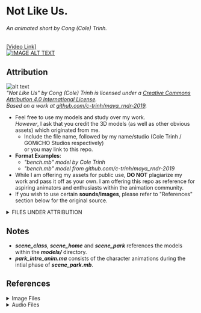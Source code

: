 # Not Like Us.
###### An animated short by Cong (Cole) Trinh.
[[Video Link]](https://youtu.be/uUWdeZWEOic)<br />
[![IMAGE ALT TEXT](https://i.ytimg.com/vi/uUWdeZWEOic/hqdefault.jpg?sqp=-oaymwEZCNACELwBSFXyq4qpAwsIARUAAIhCGAFwAQ==&rs=AOn4CLAyQQcNTeptermlEvjyp9C98pDRug)](https://youtu.be/uUWdeZWEOic "Not Like Us. (Animated-Short)")
## Attribution
![alt text](https://licensebuttons.net/l/by/4.0/88x31.png "Attribution 4.0")<br>
_"Not Like Us" by Cong (Cole) Trinh is licensed under a
[Creative Commons Attribution 4.0 International License](http://creativecommons.org/licenses/by/4.0/ "CC License 4.0"). <br>
Based on a work at [github.com/c-trinh/maya_rndr-2019](https://github.com/c-trinh/maya_rndr-2019)._
- Feel free to use my models and study over my work.<br>
_However_, I ask that you credit the 3D models (as well as other obvious assets) which originated from me.
  - Include the file name, followed by my name/studio (Cole Trinh / GOMiCHO Studios respectively)<br>
or you may link to this repo.
- __Format Examples__:
  - _"bench.mb" model by Cole Trinh_
  - _"bench.mb" model from github.com/c-trinh/maya_rndr-2019_
- While I am offering my assets for public use, **DO NOT** plagiarize my work and pass it off as your own. I am offering this repo as reference for aspiring animators and enthusiasts within the animation community.
- If you wish to use certain **sounds/images**, please refer to "References" section below for the original source.

<details><summary>FILES UNDER ATTRIBUTION</summary>

<details><summary>Models [Props]</summary>

- park_intro_anim.ma
- scene_class.mb
- scene_home.mb
- scene_park.mb
- ashtray.mb
- bench.mb
- bottle.mb
- chair.mb
- cig.mb
- couch.mb
- desk.mb
- drink.mb
- fence.ma
- flower.mb
- heart.mb
- heart_broken.mb
- lamp.mb
- table.mb
- tree.mb
- tv.mb
- vase.mb
</details>
  
<details><summary>Models [Characters / Riggings]</summary>

- white_1_child.mb
- white_2_teen.mb
- white_3_adult.mb
- black.mb
- red.mb
- grey.mb
- father.mb
- mother.mb

</details>

<details><summary>Images</summary>

- red_face.png
- red_face_plain.png
- red_face_sad.png
- family_portrait.png
</details>
</details>

## Notes
- _**scene_class**_, _**scene_home**_ and _**scene_park**_ references the models within the _**models/**_ directory.
- _**park_intro_anim.ma**_ consists of the character animations during the intial phase of _**scene_park.mb**_.

## References

<details><summary>Image Files</summary>
  
- __FILE__: cookie_texture.jpg
  - __Credit__:	"Cookie Texture" by designercrow of DeviantArt.com
  - __Source__: https://www.deviantart.com/designercow/art/Free-Cookie-Texture-301630444

- __FILE__:	door_1.PNG
  - __Credit__:	"Door Texture" by TIM-DM of DeviantArt.com
  - __Source__:	https://www.deviantart.com/tim-dm/art/Door-Texture-3-593831523
</details>

  
<details><summary>Audio Files</summary>
  
- __FILE__:	bg_noon.WAV
  - __Credit__:	[BY] "saturday sitting in the park.wav" by Kyster of Freesound.org
  - __Source__: https://freesound.org/people/Kyster/sounds/82068/

- __FILE__:	grass_walk_1.WAV
  - __Credit__:	"Walking in Long Grass.wav" by Leafs67 of Freesound.org
  - __Source__: [BY] https://freesound.org/people/Leafs67/sounds/155589/

- __FILE__:	bg_night_1.WAV
  - __Credit__:	[BY] Ambience, Night Wildlife, A.wav" by InspectorJ (www.jshaw.co.uk) of Freesound.org
  - __Source__: https://freesound.org/people/InspectorJ/sounds/352514/

- __FILE__:	children.WAV
  - __Credit__:	[BY] "Ambience, Children Playing, Distant, A.wav" by InspectorJ (www.jshaw.co.uk) of Freesound.org
  - __Source__:	https://freesound.org/people/InspectorJ/sounds/398160/

- __FILE__:	light_buzz.WAV
  - __Credit__:	[BY] "Buzzing, Electric Lamp, A.wav" by InspectorJ (www.jshaw.co.uk) of Freesound.org
  - __Source__:	https://freesound.org/people/InspectorJ/sounds/415873/

- __FILE__:	glass_break_1
  - __Credit__:	[BY] "Glass Smash 13" by MysteryPancake of Freesound.org
  - __Source__:	https://freesound.org/people/MysteryPancake/sounds/434444/

- __FILE__:	glass_break_2
  - __Credit__:	[BY] "Glass Smash, Bottle, B.wav" by InspectorJ (www.jshaw.co.uk) of Freesound.org
  - __Source__:	https://freesound.org/people/InspectorJ/sounds/344267/

- __FILE__:	game_music.WAV
  - __Credit__:	[BY] "8bit Music for Game" by annoyedCactus of Freesound.org
  - __Source__:	https://freesound.org/people/annoyedCactus/sounds/455017/

- __FILE__:	game_mashing.WAV
  - __Credit__:	[BY] "Game Controller Mashing.wav" by SmartWentCody of Freesound.org
  - __Source__:	https://freesound.org/people/SmartWentCody/sounds/179018/

- __FILE__:	ball_impact_2.WAV
  - __Credit__:	[BY] "DM_Snare_TAMA_Steel6.wav" by robbiesurp of Freesound.org
  - __Source__:	https://freesound.org/people/robbiesurp/sounds/3146/

- __FILE__:	ball_impact_3.WAV
  - __Credit__:	[BY] "thump treble.wav" by TicTacShutUp of Freesound.org
  - __Source__:	https://freesound.org/people/TicTacShutUp/sounds/419/

- __FILE__:	tension.WAV
  - __Credit__:	[BY] "Ringing in the Ears" by hykenfreak of Freesound.org
  - __Source__:	https://freesound.org/people/hykenfreak/sounds/218050/

- __FILE__:	hiphop_1.WAV
  - __Credit__:	[BY] "STORY 1.wav" by rekks888 of Freesound.org
  - __Source__:	https://freesound.org/people/rekks888/sounds/342616/

- __FILE__:	tv_fight_effects_1.WAV
  - __Credit__:	[BY] "Piercing impact / Stabbing" by Breviceps of Freesound.org
  - __Source__:	https://freesound.org/people/Breviceps/sounds/464839/

- __FILE__:	tv_fight_voices_1.WAV
  - __Credit__:	[BY] "VINTAGE BRITISH FIGHT SCENE.wav" by vedas of Freesound.org
  - __Source__:	https://freesound.org/people/vedas/sounds/208043/

- __FILE__:	ambiance_1.WAV
  - __Credit__:	[BY] "The Office" by Iwan Gabovitch under CC-BY 3.0 License
  - __Source__:	https://freesound.org/people/qubodup/sounds/211945/

- __FILE__:	bench_creak.WAV
  - __Credit__:	[BY] "chair squeek.wav" by offthesky of Freesound.org
  - __Source__:	https://freesound.org/people/offthesky/sounds/35801/

- __FILE__:	wrinkle.WAV
  - __Credit__:	[BY] "sw_paper_crumple_1.aiff" by jppi_Stu of Freesound.org
  - __Source__:	https://freesound.org/people/offthesky/sounds/35801/

- __FILE__:	bg_day.WAV
  - __Credit__:	[C0]"just birds.wav" by LittleBroJay of Freesound.org
  - __Source__: https://freesound.org/people/Littlebrojay/sounds/195437/

- __FILE__:	grass_walk_2.WAV
  - __Credit__:	"Talll Grass Hits 2.wav" by worthahep88 of Freesound.org
  - __Source__: [C0] https://freesound.org/people/worthahep88/sounds/319215/

- __FILE__:	bg_night_2.WAV
  - __Credit__:	[C0] "Cricket sound" by Bolkmar of FreeSound.org
  - __Source__: https://freesound.org/people/bolkmar/sounds/401952/

- __FILE__:	class_kids.WAV
  - __Credit__:	[C0] "Kids in classroom" by laserlife of Freesound.org
  - __Source__:	https://freesound.org/people/laserlife/sounds/361400/

- __FILE__:	table_slide.WAV
  - __Credit__:	[C0] "Sliding Table.wav" by Neotone of Freesound.org
  - __Source__:	https://freesound.org/people/RutgerMuller/sounds/51165/

- __FILE__:	dew_drop.WAV
  - __Credit__:	[C0] "Drip1.wav" by RutgerMuller of Freesound.org
  - __Source__:	https://freesound.org/people/Neotone/sounds/75343/

- __FILE__:	tv_audio.ogg
  - __Credit__:	[C0] "TV Audio 1.ogg" by Mrputtybean of Freesound.org
  - __Source__:	https://freesound.org/people/Mrputtybean/sounds/338807/

- __FILE__:	scraping_1-4
  - __Credit__:	"Fork scraping metal" by humanoide9000 of Freesound.org
  - __Source__:	[C0] https://freesound.org/people/humanoide9000/sounds/328527/

- __FILE__:	ball_impact_1.WAV
  - __Credit__:	[C0] "traditional stamp.wav" by I.fekry of Freesound.org
  - __Source__:	https://freesound.org/people/I.fekry/sounds/470710/

- __FILE__:	drink_sip.WAV
  - __Credit__:	[C0] "Slurpping_Straw.wav" by kmyers1316 of Freesound.org
  - __Source__:	https://freesound.org/people/kmyers1316/sounds/344593/

- __FILE__:	slap_1.WAV
  - __Credit__:	[C0] "Slurpping_Straw.wav" by kmyers1316 of Freesound.org
  - __Source__:	https://freesound.org/people/kmyers1316/sounds/344593/

- __FILE__:	stretch_1.WAV
  - __Credit__:	[C0] "Ripping Apart Carcass.wav" by ProductionNow of Freesound.org
  - __Source__:	https://freesound.org/people/ProductionNow/sounds/234236/

- __FILE__:	glitch_1.WAV
  - __Credit__:	[C0] "glitch sound 1" by dotY21 of Freesound.org
  - __Source__:	https://freesound.org/people/dotY21/sounds/277053/

- __FILE__:	class_2.WAV
  - __Credit__:	[C0] "students talking" by claudiooliveira2 of Freesound.org
  - __Source__:	https://freesound.org/people/claudiooliveira2/sounds/155599/
</details>

